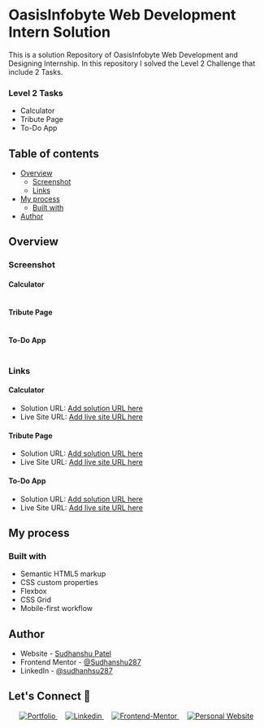 # OasisInfobyte Web Development Intern Solution 

This is a solution Repository of OasisInfobyte Web Development and Designing Internship. 
In this repository I solved the Level 2 Challenge that include 2 Tasks.

###  Level 2 Tasks
- Calculator
- Tribute Page
- To-Do App

## Table of contents

- [Overview](#overview)
  - [Screenshot](#screenshot)
  - [Links](#links)
- [My process](#my-process)
  - [Built with](#built-with)
- [Author](#author)

## Overview

### Screenshot

#### Calculator
![]()

#### Tribute Page
![]()

#### To-Do App
![]()


### Links

#### Calculator
- Solution URL: [Add solution URL here](https://your-solution-url.com)
- Live Site URL: [Add live site URL here](https://webdev-intern-oibsip.vercel.app/)

#### Tribute Page
- Solution URL: [Add solution URL here](https://your-solution-url.com)
- Live Site URL: [Add live site URL here](https://webdev-intern-oibsip-project2.vercel.app/)

#### To-Do App
- Solution URL: [Add solution URL here](https://your-solution-url.com)
- Live Site URL: [Add live site URL here](https://your-live-site-url.com)



## My process

### Built with

- Semantic HTML5 markup
- CSS custom properties
- Flexbox
- CSS Grid
- Mobile-first workflow



## Author

- Website - [Sudhanshu Patel](https://www.your-site.com)
- Frontend Mentor - [@Sudhanshu287](https://www.frontendmentor.io/profile/yourusername)
- LinkedIn - [@sudhanhsu287](https://linkedin.com/in/sudhanshu287/)



## **Let's Connect 👋**

<div align=center>

  <a href="https://sudhanshupatel.vercel.app/" target="_blank">
    <img src="https://img.shields.io/badge/my_portfolio-000?style=for-the-badge&logo=ko-fi&logoColor=white" alt=Portfolio>
  </a>&nbsp;&nbsp;&nbsp;
  <a href="https://linkedin.com/in/sudhanshu287" target="_blank">
    <img src="https://img.shields.io/badge/linkedin%20Profile-%2300acee.svg?color=405DE6&style=for-the-badge&logo=linkedin&logoColor=white" alt=Linkedin>
  </a>&nbsp;&nbsp;&nbsp;

  <a href="https://www.frontendmentor.io/profile/sudhanshu287" target="_blank">
    <img src="https://img.shields.io/badge/FEM%20Profile-f8f9f8?style=for-the-badge&logo=Frontend-Mentor&logoColor=black" alt="Frontend-Mentor">
  </a> &nbsp;&nbsp;&nbsp;

  <a href="https://www.github.com/sudhanshu287/" target="_blank">
    <img src="https://img.shields.io/badge/Github%20Profile-131313?style=for-the-badge&logo=github&logoColor=white" alt="Personal Website">
  </a>

</div>